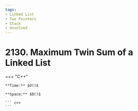 ```yaml
---
tags:
- Linked List
- Two Pointers
- Stack
- Unsolved
---
```



# 2130. Maximum Twin Sum of a Linked List

=== "C++"

    **Time:** $O()$

    **Space:** $O()$

    ``` c++
    ```